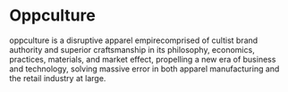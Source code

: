 # Oppculture

oppculture is a disruptive apparel empirecomprised of cultist brand authority and superior craftsmanship in its philosophy, economics, practices, materials, and market effect, propelling a new era of business and technology, solving massive error in both apparel manufacturing and the retail industry at large.
